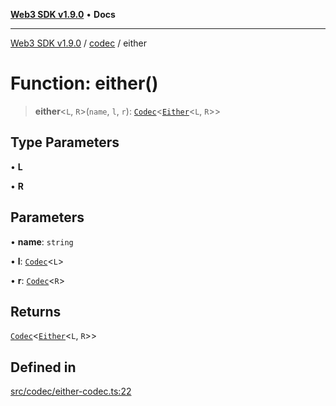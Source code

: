 [**Web3 SDK v1.9.0**](../../../README.md) • **Docs**

***

[Web3 SDK v1.9.0](../../../globals.md) / [codec](../README.md) / either

# Function: either()

> **either**\<`L`, `R`\>(`name`, `l`, `r`): [`Codec`](../classes/Codec.md)\<[`Either`](../type-aliases/Either.md)\<`L`, `R`\>\>

## Type Parameters

• **L**

• **R**

## Parameters

• **name**: `string`

• **l**: [`Codec`](../classes/Codec.md)\<`L`\>

• **r**: [`Codec`](../classes/Codec.md)\<`R`\>

## Returns

[`Codec`](../classes/Codec.md)\<[`Either`](../type-aliases/Either.md)\<`L`, `R`\>\>

## Defined in

[src/codec/either-codec.ts:22](https://github.com/Mystic-Nayy/alephium-web3/blob/ee41f5e0e7d7fb0b155fe62f05b2ac03772895ca/packages/web3/src/codec/either-codec.ts#L22)
